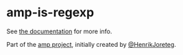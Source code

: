 # amp-is-regexp

See [the documentation](http://amp.ampersandjs.com#amp-is-regexp) for more info.

Part of the [amp project](http://amp.ampersandjs.com#amp-is-regexp), initially created by [@HenrikJoreteg](http://twitter.com/henrikjoreteg).